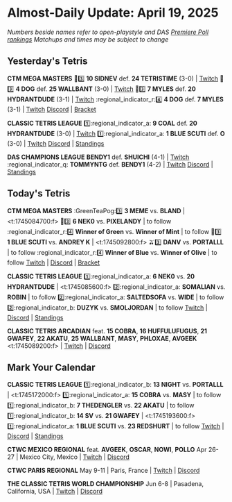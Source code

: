 # Almost-Daily Update: April 19, 2025
*Numbers beside names refer to open-playstyle and DAS [Premiere Poll rankings](https://premierepoll.wordpress.com/)*
*Matchups and times may be subject to change*

## Yesterday's Tetris
**CTM MEGA MASTERS**
:hyacinth::three:  **10 SIDNEV** def. **24 TETRISTIME** (3-0)  |  [Twitch](https://www.twitch.tv/videos/2436446355?t=00h21m07s)
:tangerine::three:  **4 DOG** def. **25 WALLBANT** (3-0)  |  [Twitch](https://www.twitch.tv/videos/2436583296?t=00h26m35s)
:wine_glass::three:  **7 MYLES** def. **20 HYDRANTDUDE** (3-1)  |  [Twitch](https://www.twitch.tv/videos/2436583296?t=01h07m54s)
:regional_indicator_r::four:  **4 DOG** def. **7 MYLES** (3-1)  |  [Twitch](https://www.twitch.tv/videos/2436583296?t=01h57m10s)
[Discord](https://go.ctm.gg/discord)  |  [Bracket](https://go.ctm.gg/event/ctm-april-2025/masters-event/)

**CLASSIC TETRIS LEAGUE**
:one::regional_indicator_a:  **9 COAL** def. **20 HYDRANTDUDE** (3-0)  |  [Twitch](https://www.twitch.tv/videos/2436679740?t=00h15m10s)
:one::regional_indicator_a:  **1 BLUE SCUTI** def. **O** (3-0)  |  [Twitch](https://www.twitch.tv/videos/2436679740?t=01h12m56s)
[Discord](https://tinyurl.com/classictetrisleague)  |  [Standings](https://ctlscoreboard.herokuapp.com)

**DAS CHAMPIONS LEAGUE**
**BENDY1** def. **SHUICHI** (4-1)  |  [Twitch](https://www.twitch.tv/videos/2437180597?t=00h18m34s)
:regional_indicator_q:  **TOMMYNTG** def. **BENDY1** (4-2)  |  [Twitch](https://www.twitch.tv/videos/2437180597?t=00h54m51s)
[Discord](https://tinyurl.com/dcltetris)  |  [Standings](https://docs.google.com/spreadsheets/d/1nEN0MAbueG36UDkpfUsPZEmAMuKif6IcLAmJ8iZhCe8/edit?gid=810776162#gid=810776162)

## Today's Tetris
**CTM MEGA MASTERS**
:GreenTeaPog::three:  **3 MEME** vs. **BLAND**  |  <t:1745084700:f>
:candy::three:  **6 NEK0** vs. **PIXELANDY**  |  to follow
:regional_indicator_r::four:  **Winner of Green** vs. **Winner of Mint**  |  to follow
:blue_car::three:  **1 BLUE SCUTI** vs. **ANDREY K**  |  <t:1745092800:f>
:olive::three:  **DANV** vs. **PORTALLL**  |  to follow
:regional_indicator_r::four:  **Winner of Blue** vs. **Winner of Olive**  |  to follow
[Twitch](https://twitch.tv/monthlytetris)  |  [Discord](https://go.ctm.gg/discord)  |  [Bracket](https://go.ctm.gg/event/ctm-april-2025/masters-event/)

**CLASSIC TETRIS LEAGUE**
:one::regional_indicator_a:  **6 NEK0** vs. **20 HYDRANTDUDE**  |  <t:1745085600:f>
:two::regional_indicator_a:  **SOMALIAN** vs. **ROBIN**  |  to follow
:two::regional_indicator_a:  **SALTEDSOFA** vs. **WIDE**  |  to follow
:two::regional_indicator_b:  **DUZYK** vs. **SMOLJORDAN**  |  to follow
[Twitch](https://twitch.tv/classictetrisleague)  |  [Discord](https://tinyurl.com/classictetrisleague)  |  [Standings](https://ctlscoreboard.herokuapp.com)

**CLASSIC TETRIS ARCADIAN**
feat. **15 COBRA**, **16 HUFFULUFUGUS**, **21 GWAFEY**, **22 AKATU**,
**25 WALLBANT**, **MASY**, **PHLOXAE**, **AVGEEK**
<t:1745089200:f>  |  [Twitch](https://twitch.tv/TetrisWars)  |  [Discord](https://discord.gg/wNFYzj4cdg)

## Mark Your Calendar
**CLASSIC TETRIS LEAGUE**
:one::regional_indicator_b:  **13 NIGHT** vs. **PORTALLL**  |  <t:1745172000:f>
:one::regional_indicator_a:  **15 COBRA** vs. **MASY**  |  to follow
:one::regional_indicator_b:  **7 THEDENGLER** vs. **22 AKATU**  |  to follow
:one::regional_indicator_b:  **14 SV** vs. **21 GWAFEY**  |  <t:1745193600:f>
:one::regional_indicator_a:  **1 BLUE SCUTI** vs. **23 REDSHURT**  |  to follow
[Twitch](https://twitch.tv/classictetrisleague)  |  [Discord](https://tinyurl.com/classictetrisleague)  |  [Standings](https://ctlscoreboard.herokuapp.com)

**CTWC MEXICO REGIONAL**
feat. **AVGEEK**, **OSCAR**, **NOWI**, **POLLO**
Apr 26-27  |  Mexico City, Mexico  |  [Twitch](https://www.twitch.tv/classictetris)  |  [Discord](https://tinyurl.com/ctwcdiscord) 

**CTWC PARIS REGIONAL**
May 9-11  |  Paris, France  |  [Twitch](https://www.twitch.tv/classictetris)  |  [Discord](https://tinyurl.com/ctwcdiscord)

**THE CLASSIC TETRIS WORLD CHAMPIONSHIP**
Jun 6-8  |  Pasadena, California, USA  |  [Twitch](https://www.twitch.tv/classictetris)  |  [Discord](https://tinyurl.com/ctwcdiscord)